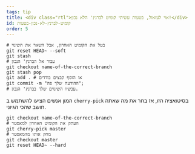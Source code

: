 ```yaml
---
tags: tip
title: <div class="rtl">אוי לעזאזל, בטעות עשיתי קומיט לברנץ' הלא נכון!</div>
id: קומיט-לברנץ-לא-נכון-בטעות
order: 5
---
```

<div class="rtl">

```git
# בטל את הקומיט האחרון, אבל השאר את השינוי
git reset HEAD~ --soft
git stash
# עבור אל הברנץ' הנכון
git checkout name-of-the-correct-branch
git stash pop
git add . # או הוסף קבצים בודדים
git commit -m "ההודעה שלך פה";
# עכשיו השינוים שלך בברנץ' הנכון.
```

המון אנשים הציעו להשתמש ב
`cherry-pick`
בסיטואציה הזו, אז בחר את מה שאתה חושב שהכי הגיוני.

```git
git checkout name-of-the-correct-branch
# העתק את הקומיט האחרון למאסטר
git cherry-pick master
# מחק אותו מהמאסטר
git checkout master
git reset HEAD~ --hard
```
</div>